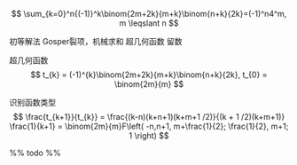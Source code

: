 
$$
\sum_{k=0}^n{(-1)}^k\binom{2m+2k}{m+k}\binom{n+k}{2k}=(-1)^n4^m, m \leqslant n
$$

初等解法
Gosper裂项，机械求和
超几何函数
留数


超几何函数
$$
t_{k} = (-1)^{k}\binom{2m+2k}{m+k}\binom{n+k}{2k},
t_{0} = \binom{2m}{m}
$$

识别函数类型
$$
\frac{t_{k+1}}{t_{k}} = \frac{(k-n)(k+n+1)(k+m+1 /2)}{(k + 1 /2)(k+m+1)} \frac{1}{k+1}
= \binom{2m}{m}F\left( -n,n+1, m+\frac{1}{2}; \frac{1}{2}, m+1; 1 \right)
$$

%% todo %%